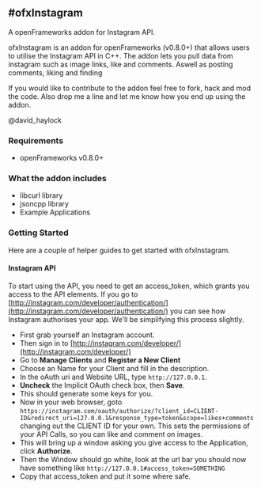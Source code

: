 #ofxInstagram
---
A openFrameworks addon for Instagram API.

ofxInstagram is an addon for openFrameworks (v0.8.0+) that allows users to utilise the Instagram API in C++. The addon lets you pull data from instagram such as image links, like and comments. Aswell as posting comments, liking and finding

If you would like to contribute to the addon feel free to fork, hack and mod the code.
Also drop me a line and let me know how you end up using the addon.

@david_haylock

### Requirements

- openFrameworks v0.8.0+

### What the addon includes

- libcurl library
- jsoncpp library
- Example Applications

### Getting Started
Here are a couple of helper guides to get started with ofxInstagram.

#### Instagram API
To start using the API, you need to get an access_token, which grants you access to the API elements. If you go to [http://instagram.com/developer/authentication/](http://instagram.com/developer/authentication/) you can see how Instagram authorises your app. We'll be simplifying this process slightly.

- First grab yourself an Instagram account.
- Then sign in to [http://instagram.com/developer/](http://instagram.com/developer/)
- Go to **Manage Clients** and **Register a New Client**
- Choose an Name for your Client and fill in the description.
- In the oAuth uri and Website URL, type `http://127.0.0.1`.
- **Uncheck** the Implicit OAuth check box, then **Save**.
- This should generate some keys for you.
- Now in your web browser, goto `https://instagram.com/oauth/authorize/?client_id=CLIENT-ID&redirect_uri=127.0.0.1&response_type=token&scope=likes+comments` changing out the CLIENT ID for your own. This sets the permissions of your API Calls, so you can like and comment on images.
- This will bring up a window asking you give access to the Application, click **Authorize**.
- Then the Window should go white, look at the url bar you should now have something like `http://127.0.0.1#access_token=SOMETHING`
- Copy that access_token and put it some where safe.